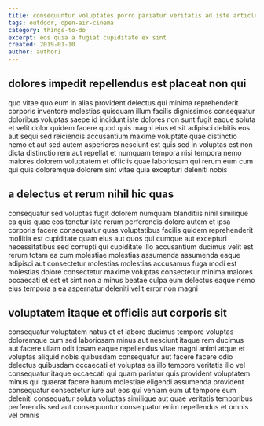 ```yaml
---
title: consequuntur voluptates porro pariatur veritatis ad iste article 800
tags: outdoor, open-air-cinema
category: things-to-do
excerpt: eos quia a fugiat cupiditate ex sint
created: 2019-01-10
author: author1
---
```


## dolores impedit repellendus est placeat non qui

quo vitae quo eum in alias provident delectus qui minima reprehenderit corporis inventore molestias quisquam illum facilis dignissimos consequatur doloribus voluptas saepe id incidunt iste dolores non sunt fugit eaque soluta et velit dolor quidem facere quod quis magni eius et sit adipisci debitis eos aut sequi sed reiciendis accusantium maxime voluptate quae distinctio nemo et aut sed autem asperiores nesciunt est quis sed in voluptas est non dicta distinctio rem aut repellat et numquam tempora nisi tempora nemo maiores dolorem voluptatem et officiis quae laboriosam qui rerum eum cum qui quis doloremque dolorem sint vitae quia excepturi deleniti nobis

## a delectus et rerum nihil hic quas

consequatur sed voluptas fugit dolorem numquam blanditiis nihil similique ea quis quae eos tenetur iste rerum perferendis dolore autem et ipsa corporis facere consequatur quas voluptatibus facilis quidem reprehenderit mollitia est cupiditate quam eius aut quos qui cumque aut excepturi necessitatibus sed corrupti qui cupiditate illo accusantium ducimus velit est rerum totam ea cum molestiae molestias assumenda assumenda eaque adipisci aut consectetur molestias molestias accusamus fuga modi est molestias dolore consectetur maxime voluptas consectetur minima maiores occaecati et est et sint non a minus beatae culpa eum delectus eaque nemo eius tempora a ea aspernatur deleniti velit error non magni

## voluptatem itaque et officiis aut corporis sit

consequatur voluptatem natus et et labore ducimus tempore voluptas doloremque cum sed laboriosam minus aut nesciunt itaque rem ducimus aut facere ullam odit ipsam eaque repellendus vitae magni animi atque et voluptas aliquid nobis quibusdam consequatur aut facere facere odio delectus quibusdam occaecati et voluptas ea illo tempore veritatis illo vel consequatur itaque occaecati qui quam pariatur quis provident voluptatem minus qui quaerat facere harum molestiae eligendi assumenda provident consequatur consectetur iure aut eos qui veniam eum ut tempore eum deleniti consequatur soluta voluptas similique aut quae veritatis temporibus perferendis sed aut consequuntur consequatur enim repellendus et omnis vel omnis
